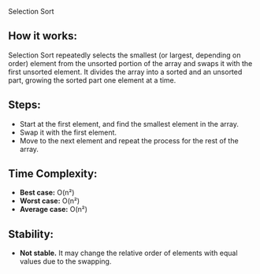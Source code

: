 Selection Sort
## How it works:
Selection Sort repeatedly selects the smallest (or largest, depending on order) element from the unsorted portion of the array and swaps it with the first unsorted element. 
It divides the array into a sorted and an unsorted part, growing the sorted part one element at a time.

## Steps:
- Start at the first element, and find the smallest element in the array.
- Swap it with the first element.
- Move to the next element and repeat the process for the rest of the array.

## Time Complexity:
- **Best case:** O(n²)
- **Worst case:** O(n²)
- **Average case:** O(n²)

## Stability:
- **Not stable.** It may change the relative order of elements with equal values due to the swapping.


